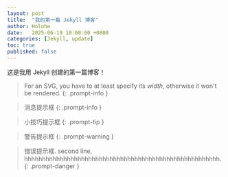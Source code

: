 ```yaml
---
layout: post
title:  "我的第一篇 Jekyll 博客"
author: Holohe
date:   2025-06-19 10:00:00 +0800
categories: [Jekyll, update]
toc: true
published: false
---
```


这是我用 Jekyll 创建的第一篇博客！



> For an SVG, you have to at least specify its _width_, otherwise it won't be rendered.
{: .prompt-info }

> 消息提示框
{: .prompt-info }

> 小技巧提示框
{: .prompt-tip }

> 警告提示框
{: .prompt-warning }



> 错误提示框.
> second line, hhhhhhhhhhhhhhhhhhhhhhhhhhhhhhhhhhhhhhhhhhhhhhhhhhhhhhh.
{: .prompt-danger }
